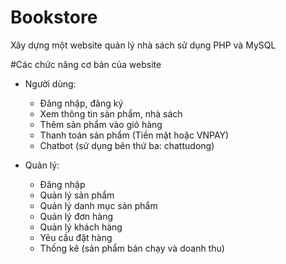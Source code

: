 # Bookstore
Xây dựng một website quản lý nhà sách sử dụng PHP và MySQL

#Các chức năng cơ bản của website
- Người dùng:
  + Đăng nhập, đăng ký
  + Xem thông tin sản phẩm, nhà sách
  + Thêm sản phẩm vào giỏ hàng
  + Thanh toán sản phẩm (Tiền mặt hoặc VNPAY)
  + Chatbot (sử dụng bên thứ ba: chattudong)

- Quản lý:
  + Đăng nhập
  + Quản lý sản phẩm
  + Quản lý danh mục sản phẩm
  + Quản lý đơn hàng
  + Quản lý khách hàng
  + Yêu cầu đặt hàng
  + Thống kê (sản phẩm bán chạy và doanh thu)
